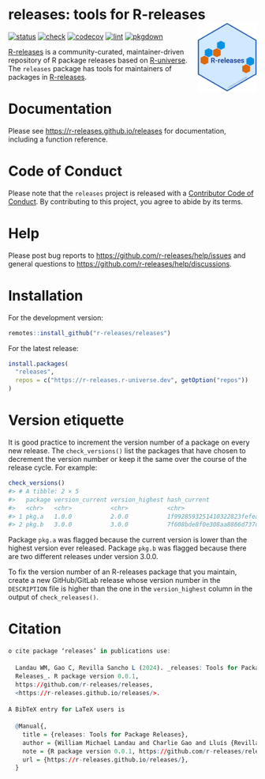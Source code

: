 
# releases: tools for R-releases <img src='man/figures/logo-readme.png' align="right" height="139"/>

[![status](https://www.repostatus.org/badges/latest/active.svg)](https://www.repostatus.org/#active)
[![check](https://github.com/r-releases/releases/actions/workflows/check.yaml/badge.svg)](https://github.com/r-releases/releases/actions?query=workflow%3Acheck)
[![codecov](https://codecov.io/gh/r-releases/releases/branch/main/graph/badge.svg?token=3T5DlLwUVl)](https://app.codecov.io/gh/r-releases/releases)
[![lint](https://github.com/r-releases/releases/actions/workflows/lint.yaml/badge.svg)](https://github.com/r-releases/releases/actions?query=workflow%3Alint)
[![pkgdown](https://github.com/r-releases/releases/actions/workflows/pkgdown.yaml/badge.svg)](https://github.com/r-releases/releases/actions?query=workflow%3Apkgdown)

[R-releases](https://github.com/r-releases/help) is a community-curated,
maintainer-driven repository of R package releases based on
[R-universe](https://r-universe.dev). The `releases` package has tools
for maintainers of packages in
[R-releases](https://github.com/r-releases/help).

# Documentation

Please see <https://r-releases.github.io/releases> for documentation,
including a function reference.

# Code of Conduct

Please note that the `releases` project is released with a [Contributor
Code of Conduct](https://r-releases.github.io/conduct.html). By
contributing to this project, you agree to abide by its terms.

# Help

Please post bug reports to <https://github.com/r-releases/help/issues>
and general questions to
<https://github.com/r-releases/help/discussions>.

# Installation

For the development version:

``` r
remotes::install_github("r-releases/releases")
```

For the latest release:

``` r
install.packages(
  "releases",
  repos = c("https://r-releases.r-universe.dev", getOption("repos"))
)
```

# Version etiquette

It is good practice to increment the version number of a package on
every new release. The `check_versions()` list the packages that have
chosen to decrement the version number or keep it the same over the
course of the release cycle. For example:

``` r
check_versions()
#> # A tibble: 2 × 5
#>   package version_current version_highest hash_current                  hash_highest
#>   <chr>   <chr>           <chr>           <chr>                         <chr>       
#> 1 pkg.a   1.0.0           2.0.0           1f9928593251410322823fefea8c… 8e7f9fe32c4…
#> 2 pkg.b   3.0.0           3.0.0           7f608bde8f0e308aa8866d737dde… e59165f73b7…
```

Package `pkg.a` was flagged because the current version is lower than
the highest version ever released. Package `pkg.b` was flagged because
there are two different releases under version 3.0.0.

To fix the version number of an R-releases package that you maintain,
create a new GitHub/GitLab release whose version number in the
`DESCRIPTION` file is higher than the one in the `version_highest`
column in the output of `check_releases()`.

# Citation

``` r
o cite package ‘releases’ in publications use:

  Landau WM, Gao C, Revilla Sancho L (2024). _releases: Tools for Package
  Releases_. R package version 0.0.1,
  https://github.com/r-releases/releases,
  <https://r-releases.github.io/releases/>.

A BibTeX entry for LaTeX users is

  @Manual{,
    title = {releases: Tools for Package Releases},
    author = {William Michael Landau and Charlie Gao and Lluís {Revilla Sancho}},
    note = {R package version 0.0.1, https://github.com/r-releases/releases},
    url = {https://r-releases.github.io/releases/},
  }
```
